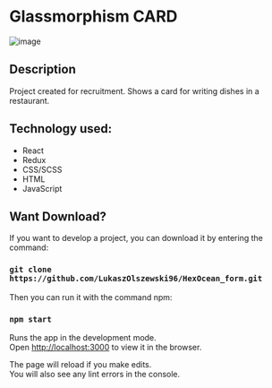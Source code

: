 # Glassmorphism CARD
![image](https://user-images.githubusercontent.com/57043892/118715506-f80e8780-b823-11eb-956c-21e854b33942.png)

## Description

Project created for recruitment. Shows a card for writing dishes in a restaurant.

## Technology used:

- React
- Redux
- CSS/SCSS
- HTML
- JavaScript

## Want Download?

If you want to develop a project, you can download it by entering the command:

### `git clone https://github.com/LukaszOlszewski96/HexOcean_form.git`

Then you can run it with the command npm:

### `npm start`

Runs the app in the development mode.<br />
Open [http://localhost:3000](http://localhost:3000) to view it in the browser.

The page will reload if you make edits.<br />
You will also see any lint errors in the console.


